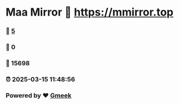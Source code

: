 # Maa Mirror :link: https://mmirror.top 
### :page_facing_up: [5](https://mmirror.top/tag.html) 
### :speech_balloon: 0 
### :hibiscus: 15698 
### :alarm_clock: 2025-03-15 11:48:56 
### Powered by :heart: [Gmeek](https://github.com/Meekdai/Gmeek)
